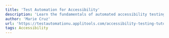 ```yaml
---
title: 'Test Automation for Accessibility'
description: 'Learn the fundamentals of automated accessibility testing.'
author: 'Marie Cruz'
url: 'https://testautomationu.applitools.com/accessibility-testing-tutorial/'
tags: Accessibility
---
```


